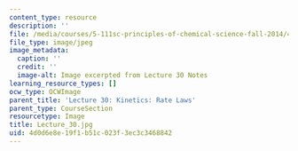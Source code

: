 ```yaml
---
content_type: resource
description: ''
file: /media/courses/5-111sc-principles-of-chemical-science-fall-2014/4d0d6e8e19f1b51c023f3ec3c3468842_Lecture_30.jpg
file_type: image/jpeg
image_metadata:
  caption: ''
  credit: ''
  image-alt: Image excerpted from Lecture 30 Notes
learning_resource_types: []
ocw_type: OCWImage
parent_title: 'Lecture 30: Kinetics: Rate Laws'
parent_type: CourseSection
resourcetype: Image
title: Lecture_30.jpg
uid: 4d0d6e8e-19f1-b51c-023f-3ec3c3468842
---
```

